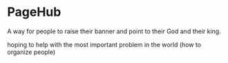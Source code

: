 # PageHub

A way for people to raise their banner and point to their God and their king.

hoping to help with the most important problem in the world (how to organize people)
